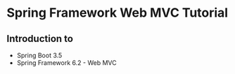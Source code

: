 # Spring Framework Web MVC Tutorial

## Introduction to

- Spring Boot 3.5
- Spring Framework 6.2 - Web MVC
